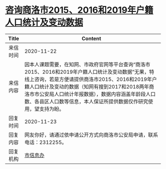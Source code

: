 # [咨询商洛市2015、2016和2019年户籍人口统计及变动数据](http://www.shangluo.gov.cn/zmhd/ldxxxx.jsp?urltype=leadermail.LeaderMailContentUrl&wbtreeid=1112&leadermailid=6639)

| Title |                                                                                      Content                                                                                       |
|:-----:|------------------------------------------------------------------------------------------------------------------------------------------------------------------------------------|
| 来信时间  | 2020-11-22                                                                                                                                                                         |
| 来信内容  | 因本人课题需要，在知网、市政府官网等平台查询“商洛市2015、2016和2019年户籍人口统计及变动数据”无果，特线上咨询，若是方便请提供商洛市2015、2016和2019年户籍人口统计及变动的数据（知网有搜到2017和2018两年商洛市市公安局人口统计年报数据），数据内容涵盖年龄段人口数、各县区人口数等信息，本人保证所提供数据仅作研究使用，望支持为盼。 |
| 回复时间  | 2020-11-23                                                                                                                                                                         |
| 回复内容  | 网友你好，请通过依申请公开方式向商洛市公安局申请，联系电话：2312255。                                                                                                                                             |
| 回复机构  | [市信息办](../../category/agencies/市信息办.md)                                                                                                                                            |